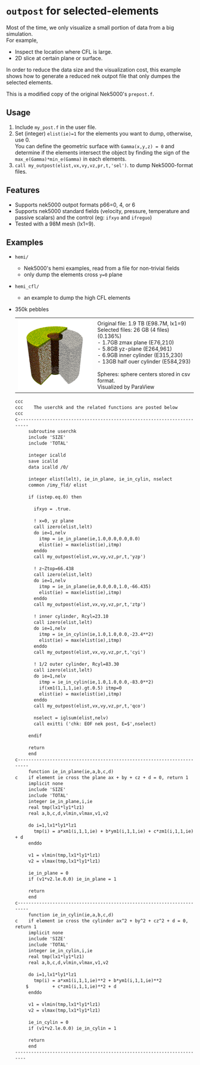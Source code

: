 # `outpost` for selected-elements

Most of the time, we only visualize a small portion of data from a big simulation.   
For example, 
- Inspect the location where CFL is large.
- 2D slice at certain plane or surface. 

In order to reduce the data size and the visualization cost, this example shows how to generate a reduced nek outpot file that only dumpes the selected elements.

This is a modified copy of the original Nek5000's `prepost.f`. 

## Usage
1. Include `my_post.f` in the user file.
2. Set (integer) `elist(ie)=1` for the elements you want to dump, otherwise, use 0.    
   You can define the geometric surface with `Gamma(x,y,z) = 0` and determine if the elements intersect the object by finding the sign of the `max_e(Gamma)*min_e(Gamma)` in each elements.
3. `call my_outpost(elist,vx,vy,vz,pr,t,'sel')`. to dump Nek5000-format files.


## Features
- Supports nek5000 outpot formats p66=0, 4, or 6
- Supports nek5000 standard fields (velocity, pressure, temperature and passive scalars) and the control (eg: `ifxyo` and `ifreguo`)
- Tested with a 98M mesh (lx1=9).   

## Examples

- `hemi/`    
   - Nek5000's hemi examples, read from a file for non-trivial fields   
   - only dump the elements cross `y=0` plane   

- `hemi_cfl/`      
   - an example to dump the high CFL elements

- 350k pebbles          

  <table style="width:100%">
  <tr><td width="600"><img src="ann350k_lowres.png"></td>
  </td><td width="600">
   Original file: 1.9 TB (E98.7M, lx1=9) <br>
   Selected files: 26 GB (4 files) (0.136%) <br>
   -   1.7GB zmax plane (E76,210)   <br>
   -   5.8GB yz-plane (E264,961)   <br>
   -   6.9GB inner cylinder (E315,230)   <br>
   -   13GB half ouer cylinder (E584,293)   <br><br>
   Spheres: sphere centers stored in csv format. <br>
   Visualized by ParaView <br>
  </tr>
</table> 

```
ccc  
ccc    The userchk and the related functions are posted below
ccc    
c-----------------------------------------------------------------------
     subroutine userchk
     include 'SIZE'
     include 'TOTAL'

     integer icalld
     save icalld
     data icalld /0/

     integer elist(lelt), ie_in_plane, ie_in_cylin, nselect
     common /imy_fld/ elist

     if (istep.eq.0) then

       ifxyo = .true.

       ! x=0, yz plane
       call izero(elist,lelt)
       do ie=1,nelv
         itmp = ie_in_plane(ie,1.0,0.0,0.0,0.0)
         elist(ie) = max(elist(ie),itmp)
       enddo
       call my_outpost(elist,vx,vy,vz,pr,t,'yzp')

       ! z~Ztop=66.438
       call izero(elist,lelt)
       do ie=1,nelv
         itmp = ie_in_plane(ie,0.0,0.0,1.0,-66.435)
         elist(ie) = max(elist(ie),itmp)
       enddo
       call my_outpost(elist,vx,vy,vz,pr,t,'ztp')

       ! inner cylinder, Rcyl=23.10
       call izero(elist,lelt)
       do ie=1,nelv
         itmp = ie_in_cylin(ie,1.0,1.0,0.0,-23.4**2)
         elist(ie) = max(elist(ie),itmp)
       enddo
       call my_outpost(elist,vx,vy,vz,pr,t,'cyi')

       ! 1/2 outer cylinder, Rcyl=83.30
       call izero(elist,lelt)
       do ie=1,nelv
         itmp = ie_in_cylin(ie,1.0,1.0,0.0,-83.0**2)
         if(xm1(1,1,1,ie).gt.0.5) itmp=0
         elist(ie) = max(elist(ie),itmp)
       enddo
       call my_outpost(elist,vx,vy,vz,pr,t,'qco')

       nselect = iglsum(elist,nelv)
       call exitti ('chk: EOF nek post, E=$',nselect)

     endif

     return
     end
c-----------------------------------------------------------------------
     function ie_in_plane(ie,a,b,c,d)
c    if element ie cross the plane ax + by + cz + d = 0, return 1
     implicit none
     include 'SIZE'
     include 'TOTAL'
     integer ie_in_plane,i,ie
     real tmp(lx1*ly1*lz1)
     real a,b,c,d,vlmin,vlmax,v1,v2

     do i=1,lx1*ly1*lz1
       tmp(i) = a*xm1(i,1,1,ie) + b*ym1(i,1,1,ie) + c*zm1(i,1,1,ie) + d
     enddo

     v1 = vlmin(tmp,lx1*ly1*lz1)
     v2 = vlmax(tmp,lx1*ly1*lz1)

     ie_in_plane = 0
     if (v1*v2.le.0.0) ie_in_plane = 1

     return
     end
c-----------------------------------------------------------------------
     function ie_in_cylin(ie,a,b,c,d) 
c    if element ie cross the cylinder ax^2 + by^2 + cz^2 + d = 0, return 1
     implicit none
     include 'SIZE'
     include 'TOTAL'
     integer ie_in_cylin,i,ie
     real tmp(lx1*ly1*lz1)
     real a,b,c,d,vlmin,vlmax,v1,v2

     do i=1,lx1*ly1*lz1
       tmp(i) = a*xm1(i,1,1,ie)**2 + b*ym1(i,1,1,ie)**2
    $         + c*zm1(i,1,1,ie)**2 + d
     enddo

     v1 = vlmin(tmp,lx1*ly1*lz1)
     v2 = vlmax(tmp,lx1*ly1*lz1)

     ie_in_cylin = 0
     if (v1*v2.le.0.0) ie_in_cylin = 1

     return
     end
-----------------------------------------------------------------------
```

